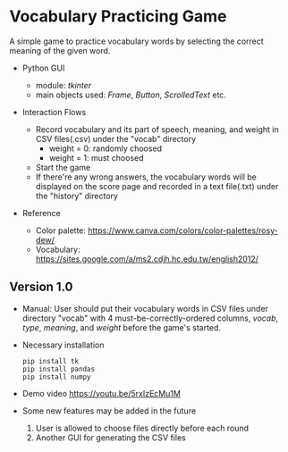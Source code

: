 # Vocabulary Practicing Game
A simple game to practice vocabulary words by selecting the correct meaning of the given word.

- Python GUI

  - module: *tkinter*
  - main objects used: *Frame*, *Button*, *ScrolledText* etc.

- Interaction Flows

  - Record vocabulary and its part of speech, meaning, and weight in CSV files(.csv) under the "vocab" directory
    - weight = 0: randomly choosed
    - weight = 1: must choosed
  - Start the game
  - If there're any wrong answers, the vocabulary words will be displayed on the score page and recorded in a text file(.txt) under the "history" directory

- Reference

  - Color palette: https://www.canva.com/colors/color-palettes/rosy-dew/
  - Vocabulary: https://sites.google.com/a/ms2.cdjh.hc.edu.tw/english2012/

## Version 1.0
- Manual: User should put their vocabulary words in CSV files under directory "vocab" with 4 must-be-correctly-ordered columns, *vocab*, *type*, *meaning*, and *weight* before the game's started.

- Necessary installation
  ```
  pip install tk
  pip install pandas
  pip install numpy
  ```

- Demo video https://youtu.be/5rxIzEcMu1M

- Some new features may be added in the future
  1. User is allowed to choose files directly before each round
  2. Another GUI for generating the CSV files

